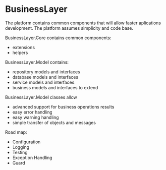 # BusinessLayer

The platform contains common components that will allow faster aplications development. The platform assumes simplicity and code base.

BusinessLayer.Core contains common components:
- extensions
- helpers

BusinessLayer.Model contains:
- repository models and interfaces
- database models and interfaces 
- service models and interfaces 
- business models and interfaces to extend

BusinessLayer.Model classes allow 
- advanced support for business operations results 
- easy error handling
- easy warning handling
- simple transfer of objects and messages

Road map:
- Configuration
- Logging
- Testing
- Exception Handling
- Guard
